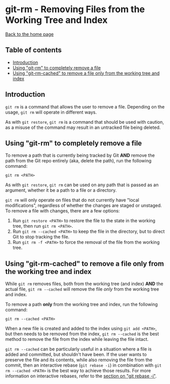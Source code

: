 # git-rm - Removing Files from the Working Tree and Index

[Back to the home page](../README.md)

## Table of contents

- [Introduction](#introduction)
- [Using "git-rm" to completely remove a file](#using-git-rm-to-completely-remove-a-file)
- [Using "git-rm-cached" to remove a file only from the working tree and index](#using-git-rm-cached-to-remove-a-file-only-from-the-working-tree-and-index)

## Introduction

`git rm` is a command that allows the user to remove a file. Depending on the usage, `git rm` will operate in different ways.

As with `git restore`, `git rm` is a command that should be used with caution, as a misuse of the command may result in an untracked file being deleted.

## Using "git-rm" to completely remove a file

To remove a path that is currently being tracked by Git **AND** remove the path from the Git repo entirely (aka, delete the path), run the following command:

```
git rm <PATH>
```

As with `git restore`, `git rm` can be used on any path that is passed as an argument, whether it be a path to a file or a directory.

`git rm` will only operate on files that do not currently have "local modifications", regardless of whether the changes are staged or unstaged. To remove a file with changes, there are a few options:

1. Run `git restore <PATH>` to restore the file to the state in the working tree, then run `git rm <PATH>`.
1. Run `git rm --cached <PATH>` to keep the file in the directory, but to direct Git to stop tracking the file.
1. Run `git rm -f <PATH>` to force the removal of the file from the working tree.

## Using "git-rm-cached" to remove a file only from the working tree and index

While `git rm` removes files, both from the working tree (and index) **AND** the actual file, `git rm --cached` will remove the file *only* from the working tree and index.

To remove a path **only** from the working tree and index, run the following command:

```
git rm --cached <PATH>
```

When a new file is created and added to the index using `git add <PATH>`, but then needs to be removed from the index, `git rm --cached` is the best method to remove the file from the index while leaving the file intact.

`git rm --cached` can be particularly useful in a situation where a file is added and committed, but shouldn't have been. If the user wants to preserve the file and its contents, while also removing the file from the commit, then an interactive rebase (`git rebase -i`) in combination with `git rm --cached <PATH>` is the best way to achieve those results. For more information on interactive rebases, refer to the [section on "git rebase -i"](interactive-rebase.md#editing-the-contents-of-a-commit).
